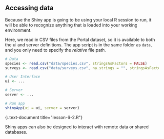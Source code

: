 ---
---

## Accessing data

Because the Shiny app is going to be using your local R session to run, it will be able to recognize anything that is loaded into your working environment.

Here, we read in CSV files from the Portal dataset, so it is available to both the ui and server definitions.
The app script is in the same folder as `data`, and you only need to specify the _relative_ file path.


~~~r
# Data
species <- read.csv("data/species.csv", stringsAsFactors = FALSE)
surveys <- read.csv("data/surveys.csv", na.strings = "", stringsAsFactors = FALSE)

# User Interface
ui <- ...

# Server
server <- ...

# Run app
shinyApp(ui = ui, server = server)
~~~
{:.text-document title="lesson-6-2.R"}

Shiny apps can also be designed to interact with remote data or shared databases.
